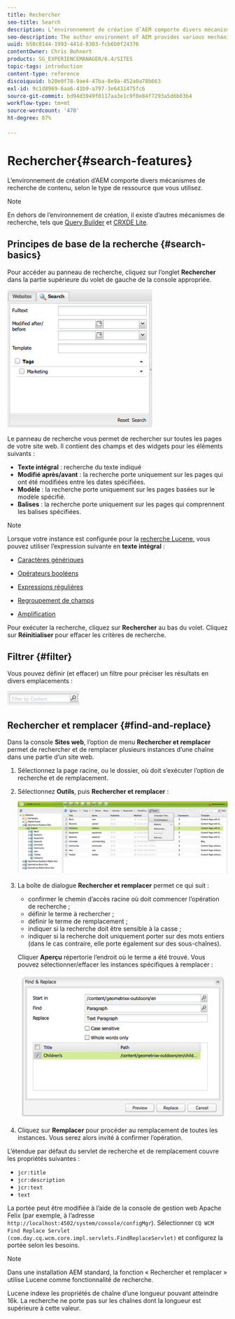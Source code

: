 ```yaml
---
title: Rechercher
seo-title: Search
description: L’environnement de création d’AEM comporte divers mécanismes de recherche de contenu, selon le type de ressource que vous utilisez.
seo-description: The author environment of AEM provides various mechanisms for searching for content, dependent on the resource type.
uuid: b50c8144-1993-441d-8303-fcb6b0f24376
contentOwner: Chris Bohnert
products: SG_EXPERIENCEMANAGER/6.4/SITES
topic-tags: introduction
content-type: reference
discoiquuid: b20e0f78-9ae4-47ba-8e9a-452a0a78b663
exl-id: 9c1d8969-6aa6-41b9-a797-3e6431475fc6
source-git-commit: bd94d3949f0117aa3e1c9f0e84f7293a5d6b03b4
workflow-type: tm+mt
source-wordcount: '470'
ht-degree: 87%

---
```


# Rechercher{#search-features}

L’environnement de création d’AEM comporte divers mécanismes de recherche de contenu, selon le type de ressource que vous utilisez.

>[!NOTE]
>
>En dehors de l’environnement de création, il existe d’autres mécanismes de recherche, tels que [Query Builder](/help/sites-developing/querybuilder-api.md) et [CRXDE Lite](/help/sites-developing/developing-with-crxde-lite.md).

## Principes de base de la recherche {#search-basics}

Pour accéder au panneau de recherche, cliquez sur l’onglet **Rechercher** dans la partie supérieure du volet de gauche de la console appropriée.

![chlimage_1-140](assets/chlimage_1-140.png)

Le panneau de recherche vous permet de rechercher sur toutes les pages de votre site web. Il contient des champs et des widgets pour les éléments suivants :

* **Texte intégral** : recherche du texte indiqué
* **Modifié après/avant** : la recherche porte uniquement sur les pages qui ont été modifiées entre les dates spécifiées.
* **Modèle** : la recherche porte uniquement sur les pages basées sur le modèle spécifié.
* **Balises** : la recherche porte uniquement sur les pages qui comprennent les balises spécifiées.

>[!NOTE]
>
>Lorsque votre instance est configurée pour la [recherche Lucene](/help/sites-deploying/queries-and-indexing.md), vous pouvez utiliser l’expression suivante en **texte intégral** :
>
>* [Caractères génériques](https://lucene.apache.org/core/5_3_1/queryparser/org/apache/lucene/queryparser/classic/package-summary.html#Wildcard_Searches) 
>* [Opérateurs booléens](https://lucene.apache.org/core/5_3_1/queryparser/org/apache/lucene/queryparser/classic/package-summary.html#Boolean_operators)  
>
>* [Expressions régulières](https://lucene.apache.org/core/5_3_1/queryparser/org/apache/lucene/queryparser/classic/package-summary.html#Regexp_Searches)
>* [Regroupement de champs](https://lucene.apache.org/core/5_3_1/queryparser/org/apache/lucene/queryparser/classic/package-summary.html#Field_Grouping) 
>* [Amplification](https://lucene.apache.org/core/5_3_1/queryparser/org/apache/lucene/queryparser/classic/package-summary.html#Boosting_a_Term) 

>


Pour exécuter la recherche, cliquez sur **Rechercher** au bas du volet. Cliquez sur **Réinitialiser** pour effacer les critères de recherche.

## Filtrer {#filter}

Vous pouvez définir (et effacer) un filtre pour préciser les résultats en divers emplacements :

![chlimage_1-141](assets/chlimage_1-141.png)

## Rechercher et remplacer {#find-and-replace}

Dans la console **Sites web**, l’option de menu **Rechercher et remplacer** permet de rechercher et de remplacer plusieurs instances d’une chaîne dans une partie d’un site web.

1. Sélectionnez la page racine, ou le dossier, où doit s’exécuter l’option de recherche et de remplacement.
1. Sélectionnez **Outils**, puis **Rechercher et remplacer** :

   ![screen_shot_2012-02-15at120346pm](assets/screen_shot_2012-02-15at120346pm.png)

1. La boîte de dialogue **Rechercher et remplacer** permet ce qui suit :

   * confirmer le chemin d’accès racine où doit commencer l’opération de recherche ;
   * définir le terme à rechercher ;
   * définir le terme de remplacement ;
   * indiquer si la recherche doit être sensible à la casse ;
   * indiquer si la recherche doit uniquement porter sur des mots entiers (dans le cas contraire, elle porte également sur des sous-chaînes).

   Cliquer **Aperçu** répertorie l’endroit où le terme a été trouvé. Vous pouvez sélectionner/effacer les instances spécifiques à remplacer :

   ![screen_shot_2012-02-15at120719pm](assets/screen_shot_2012-02-15at120719pm.png)

1. Cliquez sur **Remplacer** pour procéder au remplacement de toutes les instances. Vous serez alors invité à confirmer l’opération.

L’étendue par défaut du servlet de recherche et de remplacement couvre les propriétés suivantes :

* `jcr:title`
* `jcr:description`
* `jcr:text`
* `text`

La portée peut être modifiée à l’aide de la console de gestion web Apache Felix (par exemple, à l’adresse `http://localhost:4502/system/console/configMgr`). Sélectionner `CQ WCM Find Replace Servlet (com.day.cq.wcm.core.impl.servlets.FindReplaceServlet)` et configurez la portée selon les besoins.

>[!NOTE]
>
>Dans une installation AEM standard, la fonction « Rechercher et remplacer » utilise Lucene comme fonctionnalité de recherche.
>
>Lucene indexe les propriétés de chaîne d’une longueur pouvant atteindre 16k. La recherche ne porte pas sur les chaînes dont la longueur est supérieure à cette valeur.
